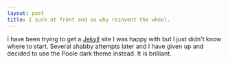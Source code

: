 ```yaml
---
layout: post
title: I suck at front end so why reinvent the wheel. 
---
```

I have been trying to get a [Jekyll](http://jekyllrb.com) site I was happy with  but I just didn't know where to start. Several shabby attempts later and I have given up and decided to use the Poole dark theme instead. It is brilliant. 



